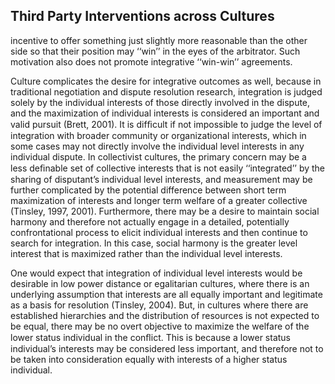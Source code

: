 ## Third Party Interventions across Cultures

incentive to offer something just slightly more reasonable than the other side so that their position may ‘‘win’’ in the eyes of the arbitrator. Such motivation also does not promote integrative ‘‘win-win’’ agreements.

Culture complicates the desire for integrative outcomes as well, because in traditional negotiation and dispute resolution research, integration is judged solely by the individual interests of those directly involved in the dispute, and the maximization of individual interests is considered an important and valid pursuit (Brett, 2001). It is difﬁcult if not impossible to judge the level of integration with broader community or organizational interests, which in some cases may not directly involve the individual level interests in any individual dispute. In collectivist cultures, the primary concern may be a less deﬁnable set of collective interests that is not easily ‘‘integrated’’ by the sharing of disputant’s individual level interests, and measurement may be further complicated by the potential difference between short term maximization of interests and longer term welfare of a greater collective (Tinsley, 1997, 2001). Furthermore, there may be a desire to maintain social harmony and therefore not actually engage in a detailed, potentially confrontational process to elicit individual interests and then continue to search for integration. In this case, social harmony is the greater level interest that is maximized rather than the individual level interests.

One would expect that integration of individual level interests would be desirable in low power distance or egalitarian cultures, where there is an underlying assumption that interests are all equally important and legitimate as a basis for resolution (Tinsley, 2004). But, in cultures where there are established hierarchies and the distribution of resources is not expected to be equal, there may be no overt objective to maximize the welfare of the lower status individual in the conﬂict. This is because a lower status individual’s interests may be considered less important, and therefore not to be taken into consideration equally with interests of a higher status individual.